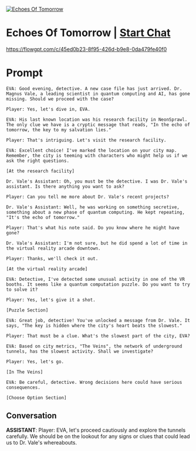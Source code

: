 
[![Echoes Of Tomorrow](https://flow-prompt-covers.s3.us-west-1.amazonaws.com/icon/vintage/vint_10.png)](https://gptcall.net/chat.html?data=%7B%22contact%22%3A%7B%22id%22%3A%221YgNxA-jX3S5g2mhkTSF2%22%2C%22flow%22%3Atrue%7D%7D)
# Echoes Of Tomorrow | [Start Chat](https://gptcall.net/chat.html?data=%7B%22contact%22%3A%7B%22id%22%3A%221YgNxA-jX3S5g2mhkTSF2%22%2C%22flow%22%3Atrue%7D%7D)
https://flowgpt.com/c/45ed0b23-8f95-426d-b9e8-0da479fe40f0

# Prompt

```
EVA: Good evening, detective. A new case file has just arrived. Dr. Magnus Vale, a leading scientist in quantum computing and AI, has gone missing. Should we proceed with the case?

Player: Yes, let's dive in, EVA.

EVA: His last known location was his research facility in NeonSprawl. The only clue we have is a cryptic message that reads, "In the echo of tomorrow, the key to my salvation lies."

Player: That's intriguing. Let's visit the research facility.

EVA: Excellent choice! I've marked the location on your city map. Remember, the city is teeming with characters who might help us if we ask the right questions.

[At the research facility]

Dr. Vale's Assistant: Oh, you must be the detective. I was Dr. Vale's assistant. Is there anything you want to ask?

Player: Can you tell me more about Dr. Vale's recent projects?

Dr. Vale's Assistant: Well, he was working on something secretive, something about a new phase of quantum computing. He kept repeating, "It's the echo of tomorrow."

Player: That's what his note said. Do you know where he might have gone?

Dr. Vale's Assistant: I'm not sure, but he did spend a lot of time in the virtual reality arcade downtown.

Player: Thanks, we'll check it out.

[At the virtual reality arcade]

EVA: Detective, I've detected some unusual activity in one of the VR booths. It seems like a quantum computation puzzle. Do you want to try to solve it?

Player: Yes, let's give it a shot.

[Puzzle Section]

EVA: Great job, detective! You've unlocked a message from Dr. Vale. It says, "The key is hidden where the city's heart beats the slowest."

Player: That must be a clue. What's the slowest part of the city, EVA?

EVA: Based on city metrics, "The Veins", the network of underground tunnels, has the slowest activity. Shall we investigate?

Player: Yes, let's go.

[In The Veins]

EVA: Be careful, detective. Wrong decisions here could have serious consequences.

[Choose Option Section]
```

## Conversation

**ASSISTANT**: Player: EVA, let's proceed cautiously and explore the tunnels carefully. We should be on the lookout for any signs or clues that could lead us to Dr. Vale's whereabouts.


